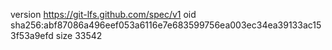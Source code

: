 version https://git-lfs.github.com/spec/v1
oid sha256:abf87086a496eef053a6116e7e683599756ea003ec34ea39133ac153f53a9efd
size 33542
